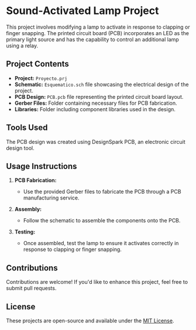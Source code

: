 # Sound-Activated Lamp Project
This project involves modifying a lamp to activate in response to clapping or finger snapping. The printed circuit board (PCB) incorporates an LED as the primary light source and has the capability to control an additional lamp using a relay.

## Project Contents
- **Project:** `Proyecto.prj`
- **Schematic:** `Esquematico.sch` file showcasing the electrical design of the project.
- **PCB Design:** `PCB.pcb` file representing the printed circuit board layout.
- **Gerber Files:** Folder containing necessary files for PCB fabrication.
- **Libraries:** Folder including component libraries used in the design.

## Tools Used
The PCB design was created using DesignSpark PCB, an electronic circuit design tool.


## Usage Instructions
1. **PCB Fabrication:**
   - Use the provided Gerber files to fabricate the PCB through a PCB manufacturing service.
   
2. **Assembly:**
   - Follow the schematic to assemble the components onto the PCB.
   
3. **Testing:**
   - Once assembled, test the lamp to ensure it activates correctly in response to clapping or finger snapping.

## Contributions
Contributions are welcome! If you'd like to enhance this project, feel free to submit pull requests.

## License
These projects are open-source and available under the [MIT License](LICENSE).
